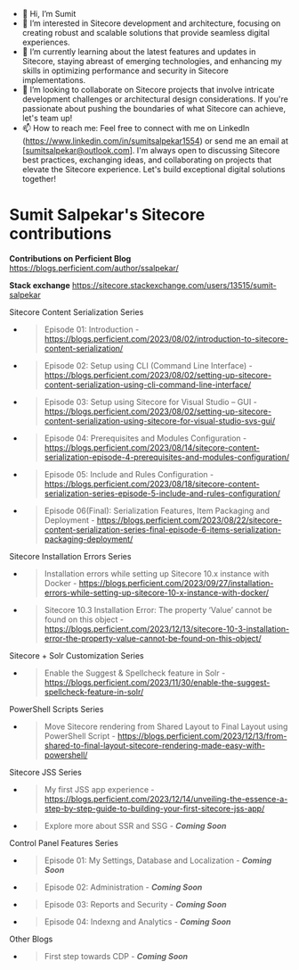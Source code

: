 - 👋 Hi, I’m Sumit
- 👀 I’m interested in Sitecore development and architecture, focusing on creating robust and scalable solutions that provide seamless digital experiences.
- 🌱 I’m currently learning about the latest features and updates in Sitecore, staying abreast of emerging technologies, and enhancing my skills in optimizing performance and security in Sitecore implementations.
- 💞️ I’m looking to collaborate on Sitecore projects that involve intricate development challenges or architectural design considerations. If you're passionate about pushing the boundaries of what Sitecore can achieve, let's team up!
- 📫 How to reach me: Feel free to connect with me on LinkedIn (https://www.linkedin.com/in/sumitsalpekar1554) or send me an email at [sumitsalpekar@outlook.com]. I'm always open to discussing Sitecore best practices, exchanging ideas, and collaborating on projects that elevate the Sitecore experience. Let's build exceptional digital solutions together!

# Sumit Salpekar's Sitecore contributions

**Contributions on Perficient Blog**
https://blogs.perficient.com/author/ssalpekar/

**Stack exchange**
https://sitecore.stackexchange.com/users/13515/sumit-salpekar

Sitecore Content Serialization Series
- > Episode 01: Introduction - https://blogs.perficient.com/2023/08/02/introduction-to-sitecore-content-serialization/
- > Episode 02: Setup using CLI (Command Line Interface) - https://blogs.perficient.com/2023/08/02/setting-up-sitecore-content-serialization-using-cli-command-line-interface/
- > Episode 03: Setup using Sitecore for Visual Studio – GUI - https://blogs.perficient.com/2023/08/02/setting-up-sitecore-content-serialization-using-sitecore-for-visual-studio-svs-gui/
- > Episode 04: Prerequisites and Modules Configuration - https://blogs.perficient.com/2023/08/14/sitecore-content-serialization-episode-4-prerequisites-and-modules-configuration/ 
- > Episode 05: Include and Rules Configuration - https://blogs.perficient.com/2023/08/18/sitecore-content-serialization-series-episode-5-include-and-rules-configuration/
- > Episode 06(Final): Serialization Features, Item Packaging and Deployment - https://blogs.perficient.com/2023/08/22/sitecore-content-serialization-series-final-episode-6-items-serialization-packaging-deployment/

Sitecore Installation Errors Series
- > Installation errors while setting up Sitecore 10.x instance with Docker - https://blogs.perficient.com/2023/09/27/installation-errors-while-setting-up-sitecore-10-x-instance-with-docker/
- > Sitecore 10.3 Installation Error: The property ‘Value’ cannot be found on this object - https://blogs.perficient.com/2023/12/13/sitecore-10-3-installation-error-the-property-value-cannot-be-found-on-this-object/

Sitecore + Solr Customization Series
- > Enable the Suggest & Spellcheck feature in Solr - https://blogs.perficient.com/2023/11/30/enable-the-suggest-spellcheck-feature-in-solr/

PowerShell Scripts Series
- > Move Sitecore rendering from Shared Layout to Final Layout using PowerShell Script - https://blogs.perficient.com/2023/12/13/from-shared-to-final-layout-sitecore-rendering-made-easy-with-powershell/

Sitecore JSS Series
- > My first JSS app experience - https://blogs.perficient.com/2023/12/14/unveiling-the-essence-a-step-by-step-guide-to-building-your-first-sitecore-jss-app/
- > Explore more about SSR and SSG - **_Coming Soon_**

Control Panel Features Series
- > Episode 01: My Settings, Database and Localization - **_Coming Soon_**
- > Episode 02: Administration - **_Coming Soon_**
- > Episode 03: Reports and Security - **_Coming Soon_** 
- > Episode 04: Indexng and Analytics - **_Coming Soon_** 

Other Blogs
- > First step towards CDP - **_Coming Soon_** 
